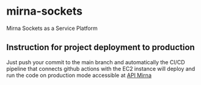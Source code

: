 # mirna-sockets
Mirna Sockets as a Service Platform

## Instruction for project deployment to production
Just push your commit to the main branch and automatically the CI/CD pipeline that connects github actions with the EC2 instance will deploy and run the code on production mode accessible at [API Mirna](https://api.mirna.cloud)

